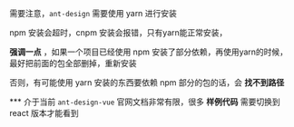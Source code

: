 需要注意，`ant-design` 需要使用 yarn 进行安装

npm 安装会超时，cnpm 安装会报错，只有yarn能正常安装，

**强调一点** ，如果一个项目已经使用 npm 安装了部分依赖，再使用yarn的时候，最好把前面的包全部删掉，重新安装

否则，有可能使用 yarn 安装的东西要依赖 npm 部分的包的话，会 **找不到路径**

*** 介于当前 `ant-design-vue` 官网文档非常有限，很多 **样例代码** 需要切换到 react 版本才能看到
